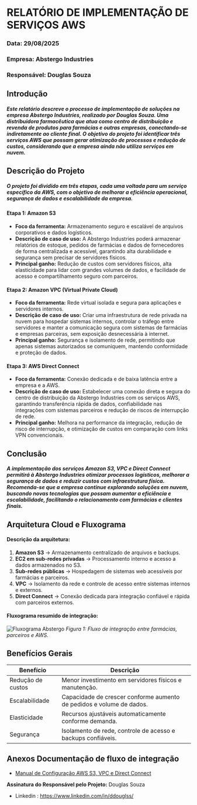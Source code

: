 
# RELATÓRIO DE IMPLEMENTAÇÃO DE SERVIÇOS AWS

### **Data:** 29/08/2025

### **Empresa:** Abstergo Industries

### **Responsável:** Douglas Souza


## Introdução

##### Este relatório descreve o processo de implementação de soluções na empresa **Abstergo Industries**, realizado por **Douglas Souza**. Uma distribuidora farmacêutica que atua como centro de distribuição e revenda de produtos para farmácias e outras empresas, conectando-se indiretamente ao cliente final. O objetivo do projeto foi identificar três serviços AWS que possam gerar otimização de processos e redução de custos, considerando que a empresa ainda não utiliza serviços em nuvem.
## Descrição do Projeto

##### O projeto foi dividido em três etapas, cada uma voltada para um serviço específico da AWS, com o objetivo de melhorar a eficiência operacional, segurança de dados e escalabilidade da empresa.

#### **Etapa 1:** Amazon S3

- **Foco da ferramenta:** Armazenamento seguro e escalável de arquivos corporativos e dados logísticos.
- **Descrição de caso de uso:** A Abstergo Industries poderá armazenar relatórios de estoque, pedidos de farmácias e dados de fornecedores de forma centralizada e acessível, garantindo alta durabilidade e segurança sem precisar de servidores físicos.
- **Principal ganho:** Redução de custos com servidores físicos, alta elasticidade para lidar com grandes volumes de dados, e facilidade de acesso e compartilhamento seguro com parceiros.

#### **Etapa 2:** Amazon VPC (Virtual Private Cloud)

- **Foco da ferramenta:** Rede virtual isolada e segura para aplicações e servidores internos.
- **Descrição de caso de uso:** Criar uma infraestrutura de rede privada na nuvem para hospedar sistemas internos, controlar o tráfego entre servidores e manter a comunicação segura com sistemas de farmácias e empresas parceiras, sem exposição desnecessária à internet.
- **Principal ganho:** Segurança e isolamento de rede, permitindo que apenas sistemas autorizados se comuniquem, mantendo conformidade e proteção de dados.

#### **Etapa 3:** AWS Direct Connect

- **Foco da ferramenta:** Conexão dedicada e de baixa latência entre a empresa e a AWS.
- **Descrição de caso de uso:** Estabelecer uma conexão direta e segura do centro de distribuição da Abstergo Industries com os serviços AWS, garantindo transferência rápida de dados, confiabilidade nas integrações com sistemas parceiros e redução de riscos de interrupção de rede.
- **Principal ganho:** Melhora na performance da integração, redução de risco de interrupção, e otimização de custos em comparação com links VPN convencionais.

## Conclusão

##### A implementação dos serviços **Amazon S3**, **VPC** e **Direct Connect** permitirá à **Abstergo Industries** otimizar processos logísticos, melhorar a segurança de dados e reduzir custos com infraestrutura física. Recomenda-se que a empresa continue explorando soluções em nuvem, buscando novas tecnologias que possam aumentar a eficiência e escalabilidade, facilitando o relacionamento com farmácias e clientes finais.
## Arquitetura Cloud e Fluxograma

#### **Descrição da arquitetura:**

1. **Amazon S3** → Armazenamento centralizado de arquivos e backups.
2. **EC2 em sub-redes privadas** → Processamento interno e acesso a dados armazenados no S3.
3. **Sub-redes públicas** → Hospedagem de sistemas web acessíveis por farmácias e parceiros.
4. **VPC** → Isolamento da rede e controle de acesso entre sistemas internos e externos.
5. **Direct Connect** → Conexão dedicada para integração confiável e rápida com parceiros externos.


#### Fluxograma resumido de integração:

![Fluxograma Abstergo](https://github.com/user-attachments/assets/2e4e212f-ef23-4b44-bcfd-456456e934d9)
*Figura 1: Fluxo de integração entre farmácias, parceiros e AWS.*



## Benefícios Gerais

| Benefício       | Descrição |
|-----------------|-----------|
| Redução de custos | Menor investimento em servidores físicos e manutenção. |
| Escalabilidade    | Capacidade de crescer conforme aumento de pedidos e volume de dados. |
| Elasticidade      | Recursos ajustáveis automaticamente conforme demanda. |
| Segurança         | Isolamento de rede, controle de acesso e backups confiáveis. |



## Anexos Documentação de fluxo de integração

- [Manual de Configuração AWS S3, VPC e Direct Connect](https://github.com/user-attachments/files/22056642/Relatorio_ABNT_AWS_Abstergo.docx)


**Assinatura do Responsável pelo Projeto:**
Douglas Souza
- Linkedin : https://www.linkedin.com/in/ddouglss/






